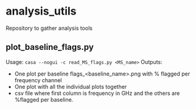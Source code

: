 # analysis_utils
Repository to gather analysis tools

## plot_baseline_flags.py

Usage:
`casa --nogui -c read_MS_flags.py <MS_name>`
Outputs:
- One plot per baseline flags_<baseline_name>.png with % flagged per frequency channel
- One plot with all the individual plots together
- csv file where first column is frequency in GHz and the others are %flagged per baseline.
